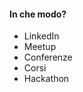 #### In che modo?

- LinkedIn
- Meetup
- Conferenze
- Corsi
- Hackathon


<aside class="notes">
</aside>
